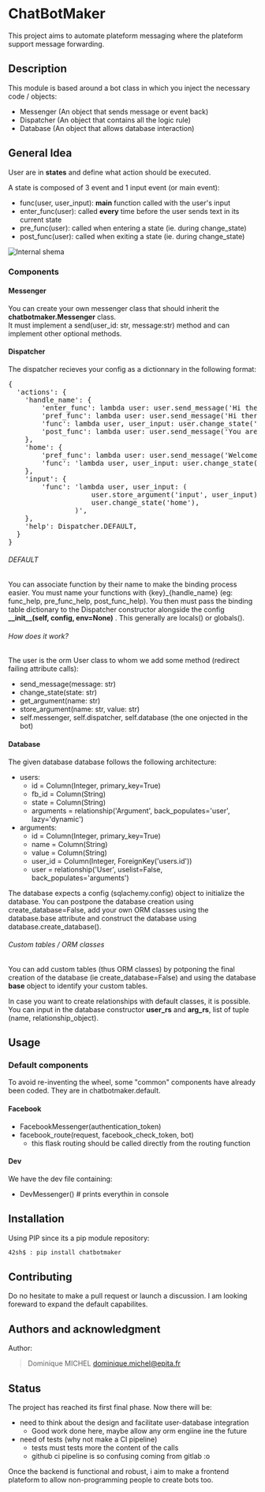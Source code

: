 # ChatBotMaker

This project aims to automate plateform messaging where the plateform support
message forwarding.

## Description

This module is based around a bot class in which you inject the necessary code
/ objects:
- Messenger (An object that sends message or event back)
- Dispatcher (An object that contains all the logic rule)
- Database (An object that allows database interaction)

## General Idea

User are in **states** and define what action should be executed.

A state is composed of 3 event and 1 input event (or main event):
- func(user, user\_input): **main** function called with the user's input
- enter\_func(user): called **every** time before the user sends text in its
current state
- pre\_func(user): called when entering a state (ie. during change\_state)
- post\_func(user): called when exiting a state (ie. during change\_state)

![Internal shema](img/inner_shema.png)

### Components

#### Messenger

You can create your own messenger class that should inherit the
**chatbotmaker.Messenger** class.  
It must implement a send(user\_id: str, message:str)
method and can implement other optional methods.

#### Dispatcher

The dispatcher recieves your config as a dictionnary in the following format:

<pre>
{  
  'actions': {  
    'handle_name': {  
        'enter_func': lambda user: user.send_message('Hi there every time'),  
        'pref_func': lambda user: user.send_message('Hi there'),  
        'func': lambda user, user_input: user.change_state('home'),  
        'post_func': lambda user: user.send_message('You are redirected'),  
    },  
    'home': {  
        'pref_func': lambda user: user.send_message('Welcome back!'),  
        'func': 'lambda user, user_input: user.change_state(user_input)',  
    },  
    'input': {  
        'func': 'lambda user, user_input: (  
                    user.store_argument('input', user_input),  
                    user.change_state('home'),  
                )',  
    },  
    'help': Dispatcher.DEFAULT,
  }  
}
</pre>

###### DEFAULT

You can associate function by their name to make the binding process easier.
You must name your functions with {key}\_{handle\_name} (eg: func\_help,
pre\_func\_help, post\_func\_help). You then must pass the binding table
dictionary to the Dispatcher constructor alongside the config
**\_\_init\_\_(self, config, env=None)** . This generally are locals() or
globals().

###### How does it work?

The user is the orm User class to whom we add some method (redirect failing
attribute calls):
- send\_message(message: str)
- change\_state(state: str)
- get\_argument(name: str)
- store\_argument(name: str, value: str)
- self.messenger, self.dispatcher, self.database (the one onjected in the bot)


#### Database

The given database database follows the following architecture:
- users:
  - id = Column(Integer, primary\_key=True)
  - fb\_id = Column(String)
  - state = Column(String)
  - arguments = relationship('Argument', back\_populates='user', lazy='dynamic')
- arguments:
  - id = Column(Integer, primary\_key=True)
  - name = Column(String)
  - value = Column(String)
  - user\_id = Column(Integer, ForeignKey('users.id'))
  - user = relationship('User', uselist=False, back\_populates='arguments')

The database expects a config (sqlachemy.config) object to initialize the
database. You can postpone the database creation using create\_database=False,
add your own ORM classes using the database.base attribute and construct the
database using database.create_database().

###### Custom tables / ORM classes

You can add custom tables (thus ORM classes) by potponing the final creation of
the database (ie create_database=False) and using the database **base** object
to identify your custom tables.

In case you want to create relationships with default classes, it is possible.
You can input in the database constructor **user_rs** and **arg_rs**, list of
tuple (name, relationship_object).


## Usage

### Default components
To avoid re-inventing the wheel, some "common" components have already been
coded. They are in chatbotmaker.default.

#### Facebook
- FacebookMessenger(authentication\_token)
- facebook\_route(request, facebook\_check\_token, bot)
  - this flask routing should be called directly from the routing function

#### Dev

We have the dev file containing:
- DevMessenger()  # prints everythin in console

## Installation

Using PIP since its a pip module repository:
``` bash
42sh$ : pip install chatbotmaker
```

## Contributing

Do no hesitate to make a pull request or launch a discussion. I am looking
foreward to expand the default capabilites.

## Authors and acknowledgment

Author:
> Dominique MICHEL <dominique.michel@epita.fr>

## Status

The project has reached its first final phase. Now there will be:
- need to think about the design and facilitate user-database integration
  - Good work done here, maybe allow any orm engiine ine the future
- need of tests (why not make a CI pipeline)
  - tests must tests more the content of the calls
  - github ci pipeline is so confusing coming from gitlab :o

Once the backend is functional and robust, i aim to make a frontend plateform
to allow non-programming people to create bots too.

